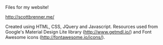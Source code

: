Files for my website!

http://scottbrenner.me/

Created using HTML, CSS, JQuery and Javascript. Resources used from Google's Material Design Lite library (http://www.getmdl.io/) and Font Awesome icons (http://fontawesome.io/icons/).
